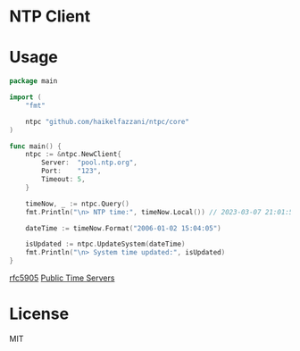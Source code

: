 # NTP Client

# Usage

```go
package main

import (
	"fmt"

	ntpc "github.com/haikelfazzani/ntpc/core"
)

func main() {
	ntpc := &ntpc.NewClient{
		Server:  "pool.ntp.org",
		Port:    "123",
		Timeout: 5,
	}

	timeNow, _ := ntpc.Query()
	fmt.Println("\n> NTP time:", timeNow.Local()) // 2023-03-07 21:01:53.084929939 +0000 UTC

	dateTime := timeNow.Format("2006-01-02 15:04:05")

	isUpdated := ntpc.UpdateSystem(dateTime)
	fmt.Println("\n> System time updated:", isUpdated)
}
```

[rfc5905](https://datatracker.ietf.org/doc/rfc5905/)
[Public Time Servers](https://gist.github.com/mutin-sa/eea1c396b1e610a2da1e5550d94b0453)

# License

MIT
